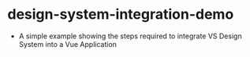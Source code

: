 # design-system-integration-demo

- A simple example showing the steps required to integrate VS Design System into a Vue Application

